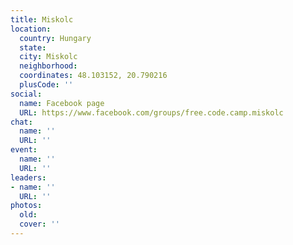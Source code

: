 ```yaml
---
title: Miskolc
location:
  country: Hungary
  state: 
  city: Miskolc
  neighborhood: 
  coordinates: 48.103152, 20.790216
  plusCode: ''
social:
  name: Facebook page
  URL: https://www.facebook.com/groups/free.code.camp.miskolc
chat:
  name: ''
  URL: ''
event:
  name: ''
  URL: ''
leaders:
- name: ''
  URL: ''
photos:
  old: 
  cover: ''
---
```

